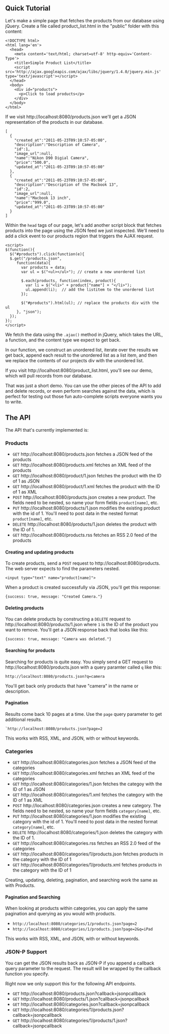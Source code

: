 Quick Tutorial
-------
Let's make a simple page that fetches the products from our database using jQuery. Create a file called product_list.html in the "public" folder with this content:

    <!DOCTYPE html>
    <html lang='en'>
      <head>
        <meta content='text/html; charset=utf-8' http-equiv='Content-Type'>
        <title>Simple Product List</title>
        <script src='http://ajax.googleapis.com/ajax/libs/jquery/1.4.0/jquery.min.js' type='text/javascript'></script>
      </head>
      <body>
        <div id="products">
          <p>Click to load products</p>
        </div>
      </body>
    </html>

If we visit http://localhost:8080/products.json we'll get a JSON representation of 
the products in our database.

    [
      {
        "created_at":"2011-05-23T09:10:57-05:00",
        "description":"Description of Camera",
        "id":1,
        "image_url":null,
        "name":"Nikon D90 Digial Camera",
        "price":"500.0",
        "updated_at":"2011-05-23T09:10:57-05:00"
      },
      {
        "created_at":"2011-05-23T09:10:57-05:00",
        "description":"Description of the Macbook 13",
        "id":2,
        "image_url":null,
        "name":"Macbook 13 inch",
        "price":"999.0",
        "updated_at":"2011-05-23T09:10:57-05:00"
      }
    ]

Within the `head` tags of our page, let's add another script block that fetches 
products into the page using the JSON feed we just inspected. We'll need to add a click event
to our products region that triggers the AJAX request.

    <script>
    $(function(){
      $("#products").click(function(e){
      $.get("/products.json",
         function(data){
           var products = data;
           var ul = $("<ul></ul>"); // create a new unordered list
         
           $.each(products, function(index, product){
             var li = $("<li>" + product["name"] + "</li>");
             ul.append(li);  // add the listitem to the unordered list
           });
         
           $("#products").html(ul); // replace the products div with the ul
         }, "json");
      });
    });
    </script>
  
We fetch the data using the `.ajax()` method in jQuery, which takes the URL, a function, and
the content type we expect to get back. 

In our function, we construct an unordered list, iterate over the results we get back,
append each result to the unordered list as a list item, and then we replace the contents of our projects div with the unordered list.

If you visit http://localhost:8080/product_list.html, you'll see our demo, which will pull records from our database.

That was just a short demo. You can use the other pieces of the API to add and delete records, or even perform searches against the data, which is perfect for testing out those fun auto-complete scripts everyone wants you to write.

The API
---------

The API that's currently implemented is:

### Products
* `GET` http://localhost:8080/products.json fetches a JSON feed of the products
* `GET` http://localhost:8080/products.xml fetches an XML feed of the products
* `GET` http://localhost:8080/product/1.json fetches the product with the ID of 1 as JSON
* `GET` http://localhost:8080/product/1.xml fetches the product with the ID of 1 as XML
* `POST` http://localhost:8080/products.json creates a new product. The fields need to be nested, so name your form fields `product[name]`, etc.
* `PUT` http://localhost:8080/products/1.json modifies the existing product with the id of 1. You'll need to post data in the nested format `product[name]`, etc.
* `DELETE` http://localhost:8080/products/1.json deletes the product with the ID of 1.
* `GET` http://localhost:8080/products.rss fetches an RSS 2.0 feed of the products

#### Creating and updating products
To create products, send a `POST` request to http://localhost:8080/products. The
web server expects to find the parameters nested. 

    <input type="text" name="product[name]">
    
When a product is created successfully via JSON, you'll get this response:

    {success: true, message: "Created Camera."}

#### Deleting products
You can delete products by constructing a `DELETE` request to  http://localhost:8080/products/1.json where `1` is the ID of the product you want to remove. You'll get a JSON response back that looks like this:

    {success: true, message: "Camera was deleted."}
    
#### Searching for products

Searching for products is quite easy. You simply send a GET request to http://localhost:8080/products.json with a query paramter called `q` 
like this:

    http://localhost:8080/products.json?q=camera

You'll get back only products that have "camera" in the name or description.

#### Pagination

Results come back 10 pages at a time. Use the `page` query parameter to get additional results.

    `http://localhost:8080/products.json?page=2
    
This works with RSS, XML, and JSON, with or without keywords.

### Categories

* `GET` http://localhost:8080/categories.json fetches a JSON feed of the categories
* `GET` http://localhost:8080/categories.xml fetches an XML feed of the categories
* `GET` http://localhost:8080/categories/1.json fetches the categoy with the ID of 1 as JSON
* `GET` http://localhost:8080/categories/1.xml fetches the category with the ID of 1 as XML
* `POST` http://localhost:8080/categories.json creates a new category. The fields need to be nested, so name your form fields `category[name]`, etc.
* `PUT` http://localhost:8080/categories/1.json modifies the existing category with the id of 1. You'll need to post data in the nested format `category[name]`, etc.
* `DELETE` http://localhost:8080/categories/1.json deletes the category with the ID of 1.
* `GET` http://localhost:8080/categories.rss fetches an RSS 2.0 feed of the categories
* `GET` http://localhost:8080/categories/1/products.json fetches products in the category with the ID of 1
* `GET` http://localhost:8080/categories/1/products.xml fetches products in the category with the ID of 1

Creating, updating, deleting, pagination, and searching work the same as with Products.

#### Pagination and Searching

When looking at products within categories, you can apply the same pagination and querying as you would with products.

* `http://localhost:8080/categories/1/products.json?page=2`
* `http://localhost:8080/categories/1/products.json?page=2&q=iPad`
    
This works with RSS, XML, and JSON, with or without keywords.

### JSON-P Support

You can get the JSON results back as JSON-P if you append a callback query parameter to the request. The result will be wrapped by the callback function you specify.

Right now we only support this for the following API endpoints.

* `GET` http://localhost:8080/products.json?callback=jsonpcallback
* `GET` http://localhost:8080/products/1.json?callback=jsonpcallback
* `GET` http://localhost:8080/categories.json?callback=jsonpcallback
* `GET` http://localhost:8080/categories/1/products.json?callback=jsonpcallback
* `GET` http://localhost:8080/categories/1/products/1.json?callback=jsonpcallback
